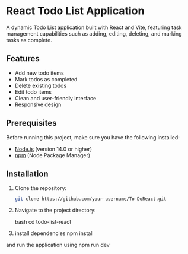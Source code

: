# React Todo List Application

A dynamic Todo List application built with React and Vite, featuring task management capabilities such as adding, editing, deleting, and marking tasks as complete.

## Features

- Add new todo items
- Mark todos as completed
- Delete existing todos
- Edit todo items
- Clean and user-friendly interface
- Responsive design

## Prerequisites

Before running this project, make sure you have the following installed:

- [Node.js](https://nodejs.org/) (version 14.0 or higher)
- [npm](https://www.npmjs.com/) (Node Package Manager)

## Installation

1. Clone the repository:

   ```bash
   git clone https://github.com/your-username/To-DoReact.git

2.  Navigate to the project directory:

    bash
    cd todo-list-react

3. install dependencies
    npm install

and run the application using
    npm run dev
